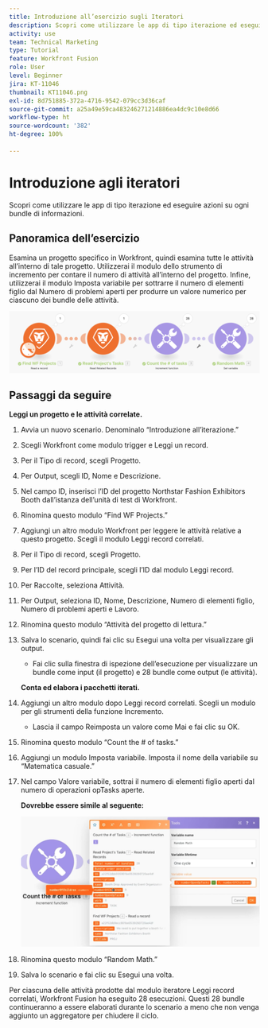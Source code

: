 ```yaml
---
title: Introduzione all’esercizio sugli Iteratori
description: Scopri come utilizzare le app di tipo iterazione ed eseguire azioni su ogni bundle di informazioni.
activity: use
team: Technical Marketing
type: Tutorial
feature: Workfront Fusion
role: User
level: Beginner
jira: KT-11046
thumbnail: KT11046.png
exl-id: 8d751885-372a-4716-9542-079cc3d36caf
source-git-commit: a25a49e59ca483246271214886ea4dc9c10e8d66
workflow-type: ht
source-wordcount: '382'
ht-degree: 100%

---
```


# Introduzione agli iteratori

 Scopri come utilizzare le app di tipo iterazione ed eseguire azioni su ogni bundle di informazioni.

## Panoramica dell’esercizio

Esamina un progetto specifico in Workfront, quindi esamina tutte le attività all’interno di tale progetto. Utilizzerai il modulo dello strumento di incremento per contare il numero di attività all’interno del progetto. Infine, utilizzerai il modulo Imposta variabile per sottrarre il numero di elementi figlio dal Numero di problemi aperti per produrre un valore numerico per ciascuno dei bundle delle attività.

![Introduzione agli iteratori Immagine 1](../12-exercises/assets/introduction-to-iterators-walkthrough-1.png)

## Passaggi da seguire

**Leggi un progetto e le attività correlate.**

1. Avvia un nuovo scenario. Denominalo “Introduzione all’iterazione.”
1. Scegli Workfront come modulo trigger e Leggi un record.
1. Per il Tipo di record, scegli Progetto.
1. Per Output, scegli ID, Nome e Descrizione.
1. Nel campo ID, inserisci l’ID del progetto Northstar Fashion Exhibitors Booth dall’istanza dell’unità di test di Workfront.
1. Rinomina questo modulo “Find WF Projects.”
1. Aggiungi un altro modulo Workfront per leggere le attività relative a questo progetto. Scegli il modulo Leggi record correlati.
1. Per il Tipo di record, scegli Progetto.
1. Per l’ID del record principale, scegli l’ID dal modulo Leggi record.
1. Per Raccolte, seleziona Attività.
1. Per Output, seleziona ID, Nome, Descrizione, Numero di elementi figlio, Numero di problemi aperti e Lavoro.
1. Rinomina questo modulo “Attività del progetto di lettura.”
1. Salva lo scenario, quindi fai clic su Esegui una volta per visualizzare gli output.

   + Fai clic sulla finestra di ispezione dell’esecuzione per visualizzare un bundle come input (il progetto) e 28 bundle come output (le attività).

   **Conta ed elabora i pacchetti iterati.**

1. Aggiungi un altro modulo dopo Leggi record correlati. Scegli un modulo per gli strumenti della funzione Incremento.

   + Lascia il campo Reimposta un valore come Mai e fai clic su OK.

1. Rinomina questo modulo “Count the # of tasks.”
1. Aggiungi un modulo Imposta variabile. Imposta il nome della variabile su “Matematica casuale.”
1. Nel campo Valore variabile, sottrai il numero di elementi figlio aperti dal numero di operazioni opTasks aperte.

   **Dovrebbe essere simile al seguente:**

   ![Introduzione agli iteratori Immagine 2](../12-exercises/assets/introduction-to-iterators-walkthrough-2.png)

1. Rinomina questo modulo “Random Math.”
1. Salva lo scenario e fai clic su Esegui una volta.

Per ciascuna delle attività prodotte dal modulo iteratore Leggi record correlati, Workfront Fusion ha eseguito 28 esecuzioni. Questi 28 bundle continueranno a essere elaborati durante lo scenario a meno che non venga aggiunto un aggregatore per chiudere il ciclo.
